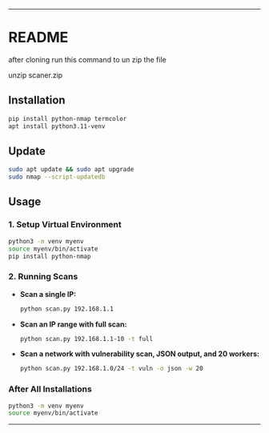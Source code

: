 

---

# README
after cloning run this command to un zip the file
 
unzip scaner.zip


## Installation

```bash
pip install python-nmap termcolor
apt install python3.11-venv
```

## Update

```bash
sudo apt update && sudo apt upgrade
sudo nmap --script-updatedb
```

## Usage

### 1. Setup Virtual Environment

```bash
python3 -m venv myenv
source myenv/bin/activate
pip install python-nmap
```

### 2. Running Scans

- **Scan a single IP:**
  
  ```bash
  python scan.py 192.168.1.1
  ```

- **Scan an IP range with full scan:**
  
  ```bash
  python scan.py 192.168.1.1-10 -t full
  ```

- **Scan a network with vulnerability scan, JSON output, and 20 workers:**
  
  ```bash
  python scan.py 192.168.1.0/24 -t vuln -o json -w 20
  ```

### After All Installations

```bash
python3 -m venv myenv
source myenv/bin/activate
```

--- 

